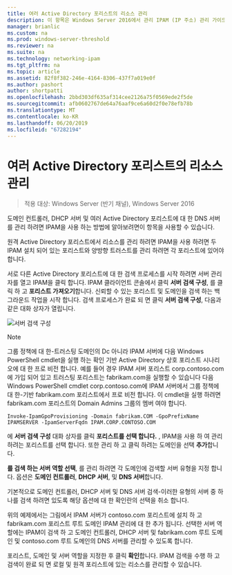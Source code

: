 ```yaml
---
title: 여러 Active Directory 포리스트의 리소스 관리
description: 이 항목은 Windows Server 2016에서 관리 IPAM (IP 주소) 관리 가이드의 일부입니다.
manager: brianlic
ms.custom: na
ms.prod: windows-server-threshold
ms.reviewer: na
ms.suite: na
ms.technology: networking-ipam
ms.tgt_pltfrm: na
ms.topic: article
ms.assetid: 82f8f382-246e-4164-8306-437f7a019e0f
ms.author: pashort
author: shortpatti
ms.openlocfilehash: 2bbd303df635af314cee2126a75f0569ede2f5de
ms.sourcegitcommit: afb0602767de64a76aaf9ce6a60d2f0e78efb78b
ms.translationtype: MT
ms.contentlocale: ko-KR
ms.lasthandoff: 06/20/2019
ms.locfileid: "67282194"
---
```

# <a name="manage-resources-in-multiple-active-directory-forests"></a>여러 Active Directory 포리스트의 리소스 관리

>적용 대상: Windows Server (반기 채널), Windows Server 2016

도메인 컨트롤러, DHCP 서버 및 여러 Active Directory 포리스트에 대 한 DNS 서버를 관리 하려면 IPAM을 사용 하는 방법에 알아보려면이 항목을 사용할 수 있습니다.  
  
원격 Active Directory 포리스트에서 리소스를 관리 하려면 IPAM을 사용 하려면 두 IPAM 설치 되어 있는 포리스트와 양방향 트러스트를 관리 하려면 각 포리스트에 있어야 합니다.  
  
서로 다른 Active Directory 포리스트에 대 한 검색 프로세스를 시작 하려면 서버 관리자를 열고 IPAM을 클릭 합니다. IPAM 클라이언트 콘솔에서 클릭 **서버 검색 구성**, 를 클릭 하 고 **포리스트 가져오기**합니다. 신뢰할 수 있는 포리스트 및 도메인을 검색 하는 백그라운드 작업을 시작 합니다. 검색 프로세스가 완료 되 면 클릭 **서버 검색 구성**, 다음과 같은 대화 상자가 열립니다.  
  
![서버 검색 구성](../../media/Manage-Resources-in-Multiple-Active-Directory-Forests/ipam_serverdiscovery.jpg)  

>[!NOTE]
>그룹 정책에 대 한\-트러스팅 도메인의 Dc 아니라 IPAM 서버에 다음 Windows PowerShell cmdlet을 실행 하는 확인 기반 Active Directory 상호 포리스트 시나리오에 대 한 프로 비전 합니다. 예를 들어 경우 IPAM 서버 포리스트 corp.contoso.com에 가입 되어 있고 트러스팅 포리스트는 fabrikam.com을 실행할 수 있습니다 다음 Windows PowerShell cmdlet corp.contoso.com에 IPAM 서버에서 그룹 정책에 대 한\-기반 fabrikam.com 포리스트에서 프로 비전 합니다. 이 cmdlet을 실행 하려면 fabrikam.com 포리스트의 Domain Admins 그룹의 멤버 여야 합니다.

    
    Invoke-IpamGpoProvisioning -Domain fabrikam.COM -GpoPrefixName IPAMSERVER -IpamServerFqdn IPAM.CORP.CONTOSO.COM
    

에 **서버 검색 구성** 대화 상자를 클릭 **포리스트를 선택 합니다.** , IPAM을 사용 하 여 관리 하려는 포리스트를 선택 합니다. 또한 관리 하 고 클릭 하려는 도메인을 선택 **추가**합니다.

**를 검색 하는 서버 역할 선택**, 를 관리 하려면 각 도메인에 검색할 서버 유형을 지정 합니다. 옵션은 **도메인 컨트롤러**, **DHCP 서버**, 및 **DNS 서버**합니다.

기본적으로 도메인 컨트롤러, DHCP 서버 및 DNS 서버 검색-이러한 유형의 서버 중 하나를 검색 하려면 있도록 해당 옵션에 대 한 확인란의 선택을 취소 합니다.

위의 예제에서는 그림에서 IPAM 서버가 contoso.com 포리스트에 설치 하 고 fabrikam.com 포리스트 루트 도메인 IPAM 관리에 대 한 추가 됩니다. 선택한 서버 역할에는 IPAM이 검색 하 고 도메인 컨트롤러, DHCP 서버 및 fabrikam.com 루트 도메인 및 contoso.com 루트 도메인의 DNS 서버를 관리할 수 있도록 합니다.

포리스트, 도메인 및 서버 역할을 지정한 후 클릭 **확인**합니다. IPAM 검색을 수행 하 고 검색이 완료 되 면 로컬 및 원격 포리스트에 있는 리소스를 관리할 수 있습니다.
